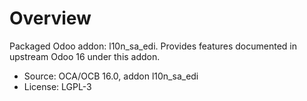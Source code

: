 # Overview

Packaged Odoo addon: l10n_sa_edi. Provides features documented in upstream Odoo 16 under this addon.

- Source: OCA/OCB 16.0, addon l10n_sa_edi
- License: LGPL-3
